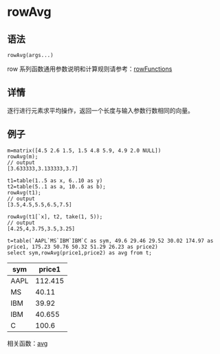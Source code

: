 # rowAvg

## 语法

`rowAvg(args...)`

row 系列函数通用参数说明和计算规则请参考：[rowFunctions](../themes/rowFunctions.html)

## 详情

逐行进行元素求平均操作，返回一个长度与输入参数行数相同的向量。

## 例子

```
m=matrix([4.5 2.6 1.5, 1.5 4.8 5.9, 4.9 2.0 NULL])
rowAvg(m);
// output
[3.633333,3.133333,3.7]

t1=table(1..5 as x, 6..10 as y)
t2=table(5..1 as a, 10..6 as b);
rowAvg(t1);
// output
[3.5,4.5,5.5,6.5,7.5]

rowAvg(t1[`x], t2, take(1, 5));
// output
[4.25,4,3.75,3.5,3.25]

t=table(`AAPL`MS`IBM`IBM`C as sym, 49.6 29.46 29.52 30.02 174.97 as price1, 175.23 50.76 50.32 51.29 26.23 as price2)
select sym,rowAvg(price1,price2) as avg from t;
```

| sym | price1 |
| --- | --- |
| AAPL | 112.415 |
| MS | 40.11 |
| IBM | 39.92 |
| IBM | 40.655 |
| C | 100.6 |

相关函数：[avg](../a/avg.html)

